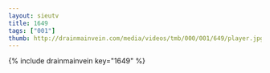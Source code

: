 ```yaml
--- 
layout: sieutv
title: 1649
tags: ["001"]
thumb: http://drainmainvein.com/media/videos/tmb/000/001/649/player.jpg
---
```

{% include drainmainvein key="1649" %} 
